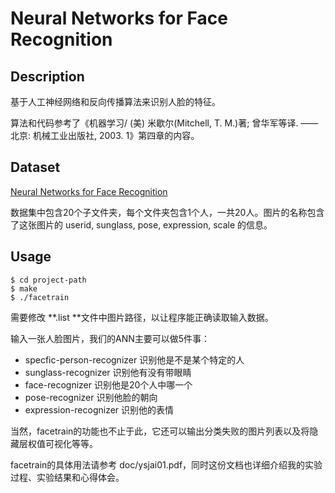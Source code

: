 # Neural Networks for Face Recognition

## Description

基于人工神经网络和反向传播算法来识别人脸的特征。

算法和代码参考了《机器学习/ (美) 米歇尔(Mitchell, T. M.)著; 曾华军等译. ——北京: 机械工业出版社, 2003. 1》第四章的内容。

## Dataset

[Neural Networks for Face Recognition](http://www.cs.cmu.edu/afs/cs.cmu.edu/user/mitchell/ftp/faces.html)

数据集中包含20个子文件夹，每个文件夹包含1个人，一共20人。图片的名称包含了这张图片的 userid, sunglass, pose, expression, scale 的信息。

## Usage

```shell
$ cd project-path
$ make
$ ./facetrain
```

需要修改  **.list **文件中图片路径，以让程序能正确读取输入数据。

输入一张人脸图片，我们的ANN主要可以做5件事：

* specfic-person-recognizer 识别他是不是某个特定的人
* sunglass-recognizer 识别他有没有带眼睛
* face-recognizer 识别他是20个人中哪一个
* pose-recognizer 识别他脸的朝向
* expression-recognizer 识别他的表情

当然，facetrain的功能也不止于此，它还可以输出分类失败的图片列表以及将隐藏层权值可视化等等。

facetrain的具体用法请参考 doc/ysjai01.pdf，同时这份文档也详细介绍我的实验过程、实验结果和心得体会。
